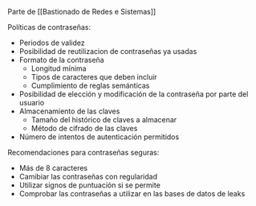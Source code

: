 Parte de [[Bastionado de Redes e Sistemas]]

Políticas de contraseñas:

- Periodos de validez
- Posibilidad de reutilizacion de contraseñas ya usadas
- Formato de la contraseña
	- Longitud mínima
	- Tipos de caracteres que deben incluir
	- Cumplimiento de reglas semánticas
- Posibilidad de elección y modificación de la contraseña por parte del usuario
- Almacenamiento de las claves
	- Tamaño del histórico de claves a almacenar
	- Método de cifrado de las claves
- Número de intentos de autenticación permitidos

Recomendaciones para contraseñas seguras:
- Más de 8 caracteres
- Camibiar las contraseñas con regularidad
- Utilizar signos de puntuación si se permite
- Comprobar las contraseñas a utilizar en las bases de datos de leaks